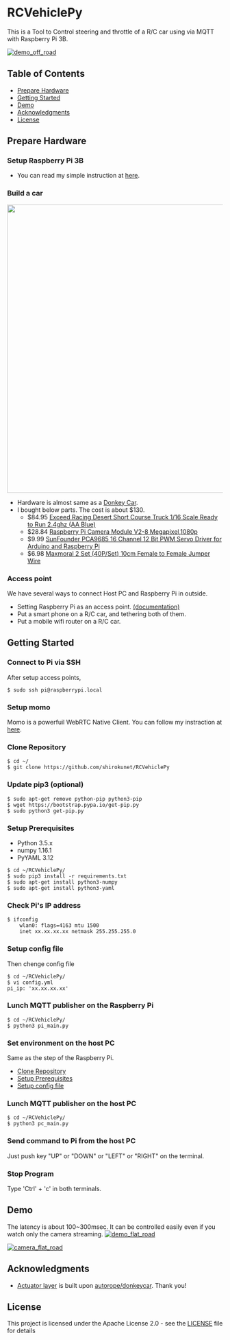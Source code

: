 # RCVehiclePy
This is a Tool to Control steering and throttle of a R/C car using via MQTT with Raspberry Pi 3B.

[![demo_off_road](https://raw.githubusercontent.com/wiki/shirokunet/RCVehiclePy/images/off_road.gif)](https://www.youtube.com/watch?v=wb1s7gsLcVM)


## Table of Contents
   * [Prepare Hardware](#Prepare-Hardware)
   * [Getting Started](#Getting-Started)
   * [Demo](#Demo)
   * [Acknowledgments](#Acknowledgments)
   * [License](#License)


## Prepare Hardware
### Setup Raspberry Pi 3B
- You can read my simple instruction at [here](https://shiroku.net/robotics/raspberry-pi-3b-setup/).

### Build a car
<img src="https://raw.githubusercontent.com/wiki/shirokunet/RCVehiclePy/images/overview.jpg" width="672">

- Hardware is almost same as a [Donkey Car](http://docs.donkeycar.com/guide/build_hardware/).
- I bought below parts. The cost is about $130.
    * $84.95 [Exceed Racing Desert Short Course Truck 1/16 Scale Ready to Run 2.4ghz (AA Blue)](https://www.amazon.com/dp/9269802086/)
    * $28.84 [Raspberry Pi Camera Module V2-8 Megapixel,1080p](https://www.amazon.com/dp/B01ER2SKFS/)
    * $9.99 [SunFounder PCA9685 16 Channel 12 Bit PWM Servo Driver for Arduino and Raspberry Pi](https://www.amazon.com/dp/B014KTSMLA/)
    * $6.98 [Maxmoral 2 Set (40P/Set) 10cm Female to Female Jumper Wire](https://www.amazon.com/dp/B010L30SE8/)

### Access point
We have several ways to connect Host PC and Raspberry Pi in outside.
- Setting Raspberry Pi as an access point. [(documentation)](https://www.raspberrypi.org/documentation/configuration/wireless/access-point.md)
- Put a smart phone on a R/C car, and tethering both of them. 
- Put a mobile wifi router on a R/C car. 


## Getting Started
### Connect to Pi via SSH
After setup access points,
```
$ sudo ssh pi@raspberrypi.local
```

### Setup momo
Momo is a powerfuil WebRTC Native Client. You can follow my instraction at [here](https://shiroku.net/robotics/run-webrtc-native-client-momo-on-raspberry-pi-3b/).

### Clone Repository
```
$ cd ~/
$ git clone https://github.com/shirokunet/RCVehiclePy
```

### Update pip3 (optional)
```
$ sudo apt-get remove python-pip python3-pip
$ wget https://bootstrap.pypa.io/get-pip.py
$ sudo python3 get-pip.py
```

### Setup Prerequisites
- Python 3.5.x
- numpy 1.16.1
- PyYAML 3.12

```
$ cd ~/RCVehiclePy/
$ sudo pip3 install -r requirements.txt
$ sudo apt-get install python3-numpy
$ sudo apt-get install python3-yaml
```

### Check Pi's IP address
```
$ ifconfig
    wlan0: flags=4163 mtu 1500
    inet xx.xx.xx.xx netmask 255.255.255.0
```

### Setup config file
Then chenge config file
```
$ cd ~/RCVehiclePy/
$ vi config.yml
pi_ip: 'xx.xx.xx.xx'
```

### Lunch MQTT publisher on the Raspberry Pi

```
$ cd ~/RCVehiclePy/
$ python3 pi_main.py
```

### Set environment on the host PC
Same as the step of the Raspberry Pi.
- [Clone Repository](#clone-repository)
- [Setup Prerequisites](#setup-prerequisites)
- [Setup config file](#setup-config-file)

### Lunch MQTT publisher on the host PC

```
$ cd ~/RCVehiclePy/
$ python3 pc_main.py
```

### Send command to Pi from the host PC
Just push key "UP" or "DOWN" or "LEFT" or "RIGHT" on the terminal.

### Stop Program
Type 'Ctrl' + 'c' in both terminals.


## Demo
The latency is about 100~300msec. It can be controlled easily even if you watch only the camera streaming.
[![demo_flat_road](https://raw.githubusercontent.com/wiki/shirokunet/RCVehiclePy/images/flat_road.gif)](https://www.youtube.com/watch?v=Y4eQZay4Up8)

[![camera_flat_road](https://raw.githubusercontent.com/wiki/shirokunet/RCVehiclePy/images/flat_road_cam.gif)](https://www.youtube.com/watch?v=cbQFkdlA74Y)


## Acknowledgments

* [Actuator layer](https://github.com/shirokunet/RCVehiclePy/blob/master/parts/actuator.py) is built upon [autorope/donkeycar](https://github.com/autorope/donkeycar). Thank you!


## License

This project is licensed under the Apache License 2.0 - see the [LICENSE](LICENSE) file for details

